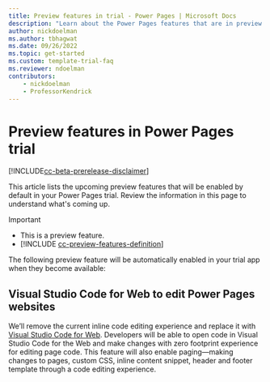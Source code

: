 ```yaml
---  
title: Preview features in trial - Power Pages | Microsoft Docs
description: "Learn about the Power Pages features that are in preview."
author: nickdoelman
ms.author: tbhagwat
ms.date: 09/26/2022
ms.topic: get-started
ms.custom: template-trial-faq
ms.reviewer: ndoelman
contributors:
    - nickdoelman
    - ProfessorKendrick
---
```


# Preview features in Power Pages trial

[!INCLUDE[cc-beta-prerelease-disclaimer](../includes/cc-beta-prerelease-disclaimer.md)]

This article lists the upcoming preview features that will be enabled by default in your Power Pages trial. Review the information in this page to understand what's coming up.

> [!IMPORTANT]
> - This is a preview feature.
> - [!INCLUDE [cc-preview-features-definition](../includes/cc-preview-features-definition.md)]

The following preview feature will be automatically enabled in your trial app when they become available:

## Visual Studio Code for Web to edit Power Pages websites

We’ll remove the current inline code editing experience and replace it with [Visual Studio Code for Web](https://code.visualstudio.com/docs/editor/vscode-web). Developers will be able to open code in Visual Studio Code for the Web and make changes with zero footprint experience for editing page code. This feature will also enable paging&mdash;making changes to pages, custom CSS, inline content snippet, header and footer template through a code editing experience.
